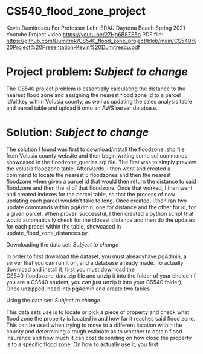 # CS540_flood_zone_project
Kevin Dumitrescu
For Professor Lehr, ERAU Daytona Beach Spring 2021
Youtube Project video:https://youtu.be/27Hg6B8ZE5o
PDF file: https://github.com/Dumitrek/CS540_flood_zone_project/blob/main/CS540%20Project%20Presentation-Kevin%20Dumitrescu.pdf

# Project problem:  *Subject to change*

The CS540 project problem is essentially calculating the distance to the nearest flood zone and assigning the nearest flood zone id to a parcel id/altkey within Volusia county, as well as updating the sales analysis table and parcel table and upload it onto an AWS server database.

# Solution: *Subject to change*

The solution I found was first to download/install the floodzone .shp file from Volusia county website and then begin writing some sql commands showcased in the floodzone_queries.sql file. The first was to simply preview the volusia floodzone table. Afterwards, I then went and created a command to locate the nearest 5 floodzones and then the nearest floodzone when given a parcel id that would then return the distance to said floodzone and then the id of that floodzone. Once that worked, I then went and created indexes for the parcel table, so that the process of now updating each parcel wouldn't take to long. Once created, I then ran two update commands within pgAdmin, one for distance and the other for id, for a given parcel. When proven successful, I then created a python script that would automatically check for the closest distance and then do the updates for each pracel within the table, showcased in update_flood_zone_distances.py. 

Downloading the data set: *Subject to change*

In order to first download the dataset, you must alreadyhave pgAdmin, a server that you can run it on, and a database already made. To actually download and install it, first you must download the CS540_floodszone_data.zip file and unzip it into the folder of your choice (if you are a CS540 student, you can just unzip it into your CS540 folder). Once unzipped, head into pgAdmin and create two tables

Using the data set: *Subject to change*

This data sets use is to locate or pick a piece of property and check what flood zone the property is located in and how far it reaches said flood zone. This can be used when trying to move to a different location within the county and determining a rough estimate as to whether to obtain flood insurance and how much it can cost depending on how close the property is to a specific flood zone. On how to actually use it, you first
